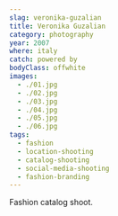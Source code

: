 ```yaml
---
slag: veronika-guzalian
title: Veronika Guzalian
category: photography
year: 2007
where: italy
catch: powered by
bodyClass: offwhite
images:
  - ./01.jpg
  - ./02.jpg
  - ./03.jpg
  - ./04.jpg
  - ./05.jpg
  - ./06.jpg
tags:
  - fashion
  - location-shooting
  - catalog-shooting
  - social-media-shooting
  - fashion-branding
---
```


Fashion catalog shoot.

